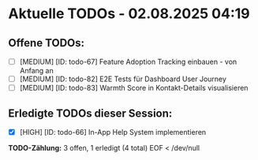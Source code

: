 # Aktuelle TODOs - 02.08.2025 04:19

## Offene TODOs:
- [ ] [MEDIUM] [ID: todo-67] Feature Adoption Tracking einbauen - von Anfang an
- [ ] [MEDIUM] [ID: todo-82] E2E Tests für Dashboard User Journey
- [ ] [MEDIUM] [ID: todo-83] Warmth Score in Kontakt-Details visualisieren

## Erledigte TODOs dieser Session:
- [x] [HIGH] [ID: todo-66] In-App Help System implementieren

**TODO-Zählung:** 3 offen, 1 erledigt (4 total)
EOF < /dev/null